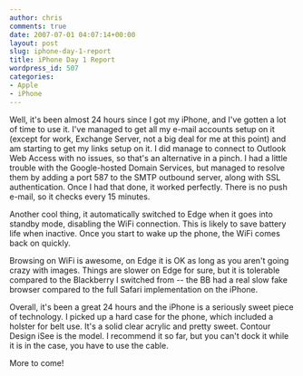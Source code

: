 ```yaml
---
author: chris
comments: true
date: 2007-07-01 04:07:14+00:00
layout: post
slug: iphone-day-1-report
title: iPhone Day 1 Report
wordpress_id: 507
categories:
- Apple
- iPhone
---
```


Well, it's been almost 24 hours since I got my iPhone, and I've gotten a lot of time to use it. I've managed to get all my e-mail accounts setup on it (except for work, Exchange Server, not a big deal for me at this point) and am starting to get my links setup on it. I did manage to connect to Outlook Web Access with no issues, so that's an alternative in a pinch.
I had a little trouble with the Google-hosted Domain Services, but managed to resolve them by adding a port 587 to the SMTP outbound server, along with SSL authentication. Once I had that done, it worked perfectly. There is no push e-mail, so it checks every 15 minutes.

Another cool thing, it automatically switched to Edge when it goes into standby mode, disabling the WiFi connection. This is likely to save battery life when inactive. Once you start to wake up the phone, the WiFi comes back on quickly.

Browsing on WiFi is awesome, on Edge it is OK as long as you aren't going crazy with images. Things are slower on Edge for sure, but it is tolerable compared to the Blackberry I switched from -- the BB had a real slow fake browser compared to the full Safari implementation on the iPhone.

Overall, it's been a great 24 hours and the iPhone is a seriously sweet piece of technology. I picked up a hard case for the phone, which included a holster for belt use. It's a solid clear acrylic and pretty sweet. Contour Design iSee is the model. I recommend it so far, but you can't dock it while it is in the case, you have to use the cable.

More to come!
